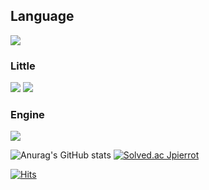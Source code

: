 

<H2>Language</H2>
<img src="https://img.shields.io/badge/C%23-8B00FF?style=-square&logo=Csharp#&logoColor=white" />

<h3>Little</h3>

<img src="https://img.shields.io/badge/C-8B00FF?style=-square&logo=C#&logoColor=white"/>
 <img src ="https://img.shields.io/badge/java-ff7f00?style=-square&logo=java#&logoColor=white" />



<h3>Engine</h3>
<img src="https://img.shields.io/badge/Unity-000000?style=-square&logo=Unity#&logoColor=black" />




![Anurag's GitHub stats](https://github-readme-stats.vercel.app/api?username=Jpierrot&show_icons=true&theme=radical)
[![Solved.ac
Jpierrot](http://mazassumnida.wtf/api/generate_badge?boj={handle})](https://solved.ac/{handle})

 [![Hits](https://hits.seeyoufarm.com/api/count/incr/badge.svg?url=https%3A%2F%2Fgithub.com%2Fzzsza)](https://hits.seeyoufarm.com)
<!--
**Jpierrot/Jpierrot** is a ✨ _special_ ✨ repository because its `README.md` (this file) appears on your GitHub profile.

Here are some ideas to get you started:

- 🔭 I’m currently working on ...
- 🌱 I’m currently learning ...
- 👯 I’m looking to collaborate on ...
- 🤔 I’m looking for help with ...
- 💬 Ask me about ...
- 📫 How to reach me: ...
- 😄 Pronouns: ...
- ⚡ Fun fact: ...
-->
